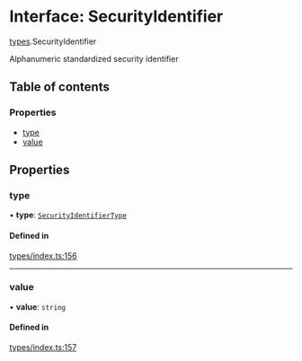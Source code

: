 # Interface: SecurityIdentifier

[types](../wiki/types).SecurityIdentifier

Alphanumeric standardized security identifier

## Table of contents

### Properties

- [type](../wiki/types.SecurityIdentifier#type)
- [value](../wiki/types.SecurityIdentifier#value)

## Properties

### type

• **type**: [`SecurityIdentifierType`](../wiki/types.SecurityIdentifierType)

#### Defined in

[types/index.ts:156](https://github.com/PolymeshAssociation/polymesh-sdk/blob/07b115c8/src/types/index.ts#L156)

___

### value

• **value**: `string`

#### Defined in

[types/index.ts:157](https://github.com/PolymeshAssociation/polymesh-sdk/blob/07b115c8/src/types/index.ts#L157)
